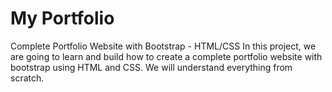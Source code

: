 # My Portfolio
 Complete Portfolio Website with Bootstrap - HTML/CSS In this project, we are going to learn and build how to create a complete portfolio website with bootstrap using HTML and CSS. We will understand everything from scratch.
